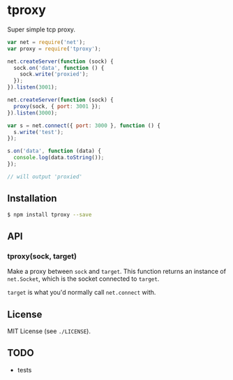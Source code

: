 
# tproxy
Super simple tcp proxy.

```javascript
var net = require('net');
var proxy = require('tproxy');

net.createServer(function (sock) {
  sock.on('data', function () {
    sock.write('proxied');
  });
}).listen(3001);

net.createServer(function (sock) {
  proxy(sock, { port: 3001 });
}).listen(3000);

var s = net.connect({ port: 3000 }, function () {
  s.write('test');
});

s.on('data', function (data) {
  console.log(data.toString());
});

// will output 'proxied'
```

## Installation
```sh
$ npm install tproxy --save
```

## API
### tproxy(sock, target)
Make a proxy between `sock` and `target`. This function returns an instance of `net.Socket`, which is the socket connected to `target`.

`target` is what you'd normally call `net.connect` with.

## License
MIT License (see `./LICENSE`).

## TODO
- tests
